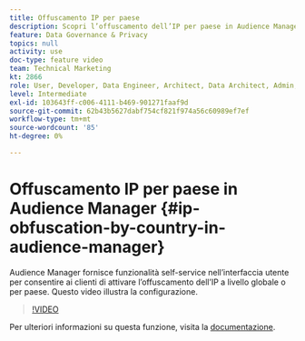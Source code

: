 ```yaml
---
title: Offuscamento IP per paese
description: Scopri l’offuscamento dell’IP per paese in Audience Manager. Questa applicazione fornisce funzionalità self-service nell’interfaccia utente per consentire ai clienti di attivare l’offuscamento dell’IP a livello globale o per paese. Questo video illustra la configurazione.
feature: Data Governance & Privacy
topics: null
activity: use
doc-type: feature video
team: Technical Marketing
kt: 2866
role: User, Developer, Data Engineer, Architect, Data Architect, Admin, Leader
level: Intermediate
exl-id: 103643ff-c006-4111-b469-901271faaf9d
source-git-commit: 62b43b5627dabf754cf821f974a56c60989ef7ef
workflow-type: tm+mt
source-wordcount: '85'
ht-degree: 0%

---
```


# Offuscamento IP per paese in Audience Manager {#ip-obfuscation-by-country-in-audience-manager}

Audience Manager fornisce funzionalità self-service nell’interfaccia utente per consentire ai clienti di attivare l’offuscamento dell’IP a livello globale o per paese. Questo video illustra la configurazione.

>[!VIDEO](https://video.tv.adobe.com/v/27218/?quality=9)

Per ulteriori informazioni su questa funzione, visita la [documentazione](https://experiencecloud.adobe.com/resources/help/it_IT/aam/ip-obfuscation.html).
